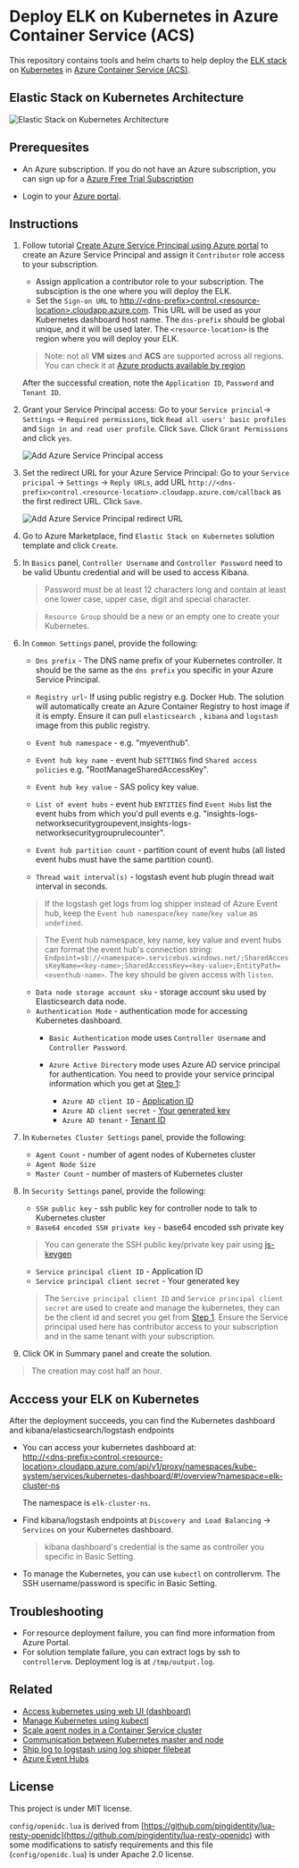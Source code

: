 # Deploy ELK on Kubernetes in Azure Container Service (ACS)

This repository contains tools and helm charts to help deploy the [ELK stack](https://www.elastic.co/products) on [Kubernetes](https://kubernetes.io/) in [Azure Container Service (ACS)](https://docs.microsoft.com/azure/container-service/).

## Elastic Stack on Kubernetes Architecture
![Elastic Stack on Kubernetes Architecture](image/elk-acs-kube-arch.png)

## Prerequesites

* An Azure subscription. If you do not have an Azure subscription, you can sign up for a [Azure Free Trial Subscription](https://azure.microsoft.com/offers/ms-azr-0044p/)

* Login to your [Azure portal](https://portal.azure.com).

## Instructions
1. <a href='create-sp'></a>Follow tutorial [Create Azure Service Principal using Azure portal](https://docs.microsoft.com/en-us/azure/azure-resource-manager/resource-group-create-service-principal-portal) to create an Azure Service Principal and assign it `Contributor` role access to your subscription.

    * Assign application a contributor role to your subscription. The subsciption is the one where you will deploy the ELK.
    * Set the `Sign-on URL` to [http://\<dns-prefix>control.\<resource-location>.cloudapp.azure.com](#). This URL will be used as your Kubernetes dashboard host name. The `dns-prefix` should be global unique, and it will be used later. The `<resource-location>` is the region where you will deploy your ELK.

    > Note: not all **VM sizes** and **ACS** are supported across all regions. You can check it at [Azure products available by region](https://azure.microsoft.com/en-us/regions/services/)

    After the successful creation, note the `Application ID`, `Password` and `Tenant ID`.

1. Grant your Service Principal access: Go to your `Service princial`-> `Settings` ->  `Required permissions`, tick `Read all users' basic profiles` and `Sign in and read user profile`. Click `Save`. Click `Grant Permissions` and click `yes`.

   ![Add Azure Service Principal access](image/elk-acs-kube-aad-access.png)

1. Set the redirect URL for your Azure Service Principal: Go to your `Service pricipal` -> `Settings` -> `Reply URLs`, add URL `http://<dns-prefix>control.<resource-location>.cloudapp.azure.com/callback` as the first redirect URL. Click `Save`.

   ![Add Azure Service Principal redirect URL](image/elk-acs-kube-aad-redirect.png)

1. Go to Azure Marketplace, find `Elastic Stack on Kubernetes` solution template and click `Create`.

1. In `Basics` panel, `Controller Username` and `Controller Password` need to be valid Ubuntu credential and will be used to access Kibana.
    > Password must be at least 12 characters long and contain at least one lower case, upper case, digit and special character. 
   
    > `Resource Group` should be a new or an empty one to create your Kubernetes.

1. In `Common Settings` panel, provide the following:
   * `Dns prefix` - The DNS name prefix of your Kubernetes controller. It should be the same as the `dns prefix` you specific in your Azure Service Principal.

   * `Registry url`- If using public registry e.g. Docker Hub. The solution will automatically create an Azure Container Registry to host image if it is empty. Ensure it can pull `elasticsearch `, `kibana` and `logstash` image from this public registry.
   * `Event hub namespace` - e.g. "myeventhub".
   * `Event hub key name` - event hub `SETTINGS` find `Shared access policies` e.g. "RootManageSharedAccessKey".
   * `Event hub key value` - SAS policy key value.
   * `List of event hubs` - event hub `ENTITIES` find `Event Hubs` list the event hubs from which you'd pull events e.g. "insights-logs-networksecuritygroupevent,insights-logs-networksecuritygrouprulecounter".
   * `Event hub partition count` - partition count of event hubs (all listed event hubs must have the same partition count).
   * `Thread wait interval(s)` - logstash event hub plugin thread wait interval in seconds.
  
    > If the logstash get logs from log shipper instead of Azure Event hub, keep the `Event hub namespace`/`key name`/`key value` as `undefined`.
   
    > The Event hub namespace, key name, key value and event hubs can format the event hub's connection string: `Endpoint=sb://<namespace>.servicebus.windows.net/;SharedAccessKeyName=<key-name>;SharedAccessKey=<key-value>;EntityPath=<eventhub-name>`. The key should be given access with `listen`.

   * `Data node storage account sku` - storage account sku used by Elasticsearch data node.
   * `Authentication Mode` - authentication mode for accessing Kubernetes dashboard.
      * `Basic Authentication` mode uses `Controller Username` and `Controller Password`.
      * `Azure Active Directory` mode uses Azure AD service principal for authentication. You need to provide your service principal information which you get at [Step 1](#create-sp):

        * `Azure AD client ID` - [Application ID](https://docs.microsoft.com/en-us/azure/azure-resource-manager/resource-group-create-service-principal-portal#get-application-id-and-authentication-key)
        * `Azure AD client secret` - [Your generated key](https://docs.microsoft.com/en-us/azure/azure-resource-manager/resource-group-create-service-principal-portal#get-application-id-and-authentication-key)
        * `Azure AD tenant` - [Tenant ID](https://docs.microsoft.com/en-us/azure/azure-resource-manager/resource-group-create-service-principal-portal#get-tenant-id)

1. In `Kubernetes Cluster Settings` panel, provide the following:
     * `Agent Count` - number of agent nodes of Kubernetes cluster
     * `Agent Node Size`
     * `Master Count` - number of masters of Kubernetes cluster

1. In `Security Settings` panel, provide the following:
     * `SSH public key` - ssh public key for controller node to talk to Kubernetes cluster
     * `Base64 encoded SSH private key` - base64 encoded ssh private key

      > You can generate the SSH public key/private key pair using [js-keygen](https://microsoft.github.io/elk-acs-kubernetes/)

     * `Service principal client ID` - Application ID
     * `Service principal client secret` - Your generated key

      > The `Sercive principal client ID` and `Service principal client secret` are used to create and manage the kubernetes, they can be the client id and secret you get from [Step 1](#create-sp). Ensure the Service principal used here has contributor access to your subscription and in the same tenant with your subscription.

1. Click OK in Summary panel and create the solution.

> The creation may cost half an hour.

## Acccess your ELK on Kubernetes
After the deployment succeeds, you can find the Kubernetes dashboard and kibana/elasticsearch/logstash endpoints
* You can access your kubernetes dashboard at:   
  [http://\<dns-prefix>control.\<resource-location>.cloudapp.azure.com/api/v1/proxy/namespaces/kube-system/services/kubernetes-dashboard/#!/overview?namespace=elk-cluster-ns](#)

  The namespace is `elk-cluster-ns`.

* Find kibana/logstash endpoints at `Discovery and Load Balancing` -> `Services` on your Kubernetes dashboard.

  > kibana dashboard's credential is the same as controller you specific in Basic Setting.

* To manage the Kubernetes, you can use `kubectl` on controllervm. The  SSH username/password is specific in Basic Setting.

## Troubleshooting
* For resource deployment failure, you can find more information from Azure Portal.
* For solution template failure, you can extract logs by ssh to `controllervm`. Deployment log is at `/tmp/output.log`.

## Related

* [Access kubernetes using web UI (dashboard)](https://kubernetes.io/docs/tasks/access-application-cluster/web-ui-dashboard/)
* [Manage Kubernetes using kubectl](https://kubernetes.io/docs/reference/kubectl/overview/)
* [Scale agent nodes in a Container Service cluster](https://docs.microsoft.com/en-us/azure/container-service/dcos-swarm/container-service-scale)
* [Communication between Kubernetes master and node](https://kubernetes.io/docs/concepts/architecture/master-node-communication/)
* [Ship log to logstash using log shipper filebeat](https://www.elastic.co/guide/en/beats/filebeat/current/filebeat-getting-started.html)
* [Azure Event Hubs](https://docs.microsoft.com/en-us/azure/event-hubs/event-hubs-features)


## License
  This project is under MIT license.

  `config/openidc.lua` is derived from [https://github.com/pingidentity/lua-resty-openidc](https://github.com/pingidentity/lua-resty-openidc) with some modifications to satisfy requirements and this file (`config/openidc.lua`) is under Apache 2.0 license.
